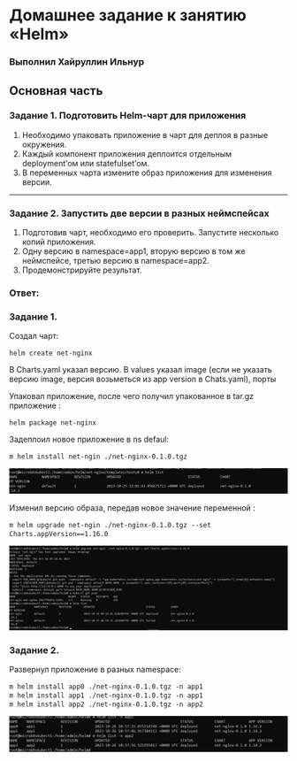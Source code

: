 # Домашнее задание к занятию  «Helm»

### Выполнил Хайруллин Ильнур

## Основная часть


### Задание 1. Подготовить Helm-чарт для приложения

1. Необходимо упаковать приложение в чарт для деплоя в разные окружения. 
2. Каждый компонент приложения деплоится отдельным deployment’ом или statefulset’ом.
3. В переменных чарта измените образ приложения для изменения версии.

------
### Задание 2. Запустить две версии в разных неймспейсах

1. Подготовив чарт, необходимо его проверить. Запуститe несколько копий приложения.
2. Одну версию в namespace=app1, вторую версию в том же неймспейсе, третью версию в namespace=app2.
3. Продемонстрируйте результат.

### Ответ:

### Задание 1.

Создал чарт:

    helm create net-nginx

В Charts.yaml указал версию. В values указал image (если не указать версию image, версия возьметься из аpp version в Chats.yaml), порты

Упаковал приложение, после чего получил упакованное в tar.gz приложение :

    helm package net-nginx

Задеплоил новое приложение в ns defaul:

    m helm install net-ngin ./net-nginx-0.1.0.tgz

![1](img/1.png)

Изменил версию образа, передав новое значение переменной :

    m helm upgrade net-ngin ./net-nginx-0.1.0.tgz --set Charts.appVersion==1.16.0

![2](img/2.png)

### Задание 2.

Развернул приложение в разных namespace: 

    m helm install app0 ./net-nginx-0.1.0.tgz -n app1
    m helm install app1 ./net-nginx-0.1.0.tgz -n app1
    m helm install app2 ./net-nginx-0.1.0.tgz -n app2

![3](img/3.png)